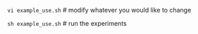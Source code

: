`vi example_use.sh` # modify whatever you would like to change

`sh example_use.sh` # run the experiments

